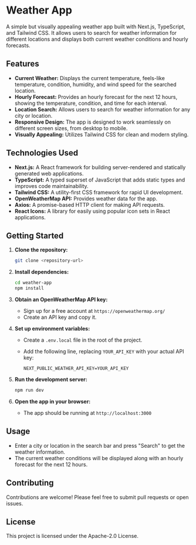 # Weather App

A simple but visually appealing weather app built with Next.js, TypeScript, and Tailwind CSS. It allows users to search for weather information for different locations and displays both current weather conditions and hourly forecasts.

## Features

- **Current Weather:** Displays the current temperature, feels-like temperature, condition, humidity, and wind speed for the searched location.
- **Hourly Forecast:** Provides an hourly forecast for the next 12 hours, showing the temperature, condition, and time for each interval.
- **Location Search:** Allows users to search for weather information for any city or location.
- **Responsive Design:** The app is designed to work seamlessly on different screen sizes, from desktop to mobile.
- **Visually Appealing:** Utilizes Tailwind CSS for clean and modern styling.

## Technologies Used

- **Next.js:** A React framework for building server-rendered and statically generated web applications.
- **TypeScript:** A typed superset of JavaScript that adds static types and improves code maintainability.
- **Tailwind CSS:** A utility-first CSS framework for rapid UI development.
- **OpenWeatherMap API:** Provides weather data for the app.
- **Axios:** A promise-based HTTP client for making API requests.
- **React Icons:** A library for easily using popular icon sets in React applications.

## Getting Started

1. **Clone the repository:**

   ```bash
   git clone <repository-url>
   ```

2. **Install dependencies:**

   ```bash
   cd weather-app
   npm install
   ```

3. **Obtain an OpenWeatherMap API key:**

   - Sign up for a free account at `https://openweathermap.org/`
   - Create an API key and copy it.

4. **Set up environment variables:**

   - Create a `.env.local` file in the root of the project.
   - Add the following line, replacing `YOUR_API_KEY` with your actual API key:

     ```env
     NEXT_PUBLIC_WEATHER_API_KEY=YOUR_API_KEY
     ```

5. **Run the development server:**

   ```bash
   npm run dev
   ```

6. **Open the app in your browser:**

   - The app should be running at `http://localhost:3000`

## Usage

- Enter a city or location in the search bar and press "Search" to get the weather information.
- The current weather conditions will be displayed along with an hourly forecast for the next 12 hours.

## Contributing

Contributions are welcome! Please feel free to submit pull requests or open issues.

## License

This project is licensed under the Apache-2.0 License.
